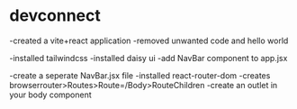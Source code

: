# devconnect

-created a vite+react application
-removed unwanted code and hello world

-installed tailwindcss
-installed daisy ui
-add NavBar component to app.jsx

-create a seperate NavBar.jsx file
-installed react-router-dom
-creates browserrouter>Routes>Route=/Body>RouteChildren
-create an outlet in your body component

